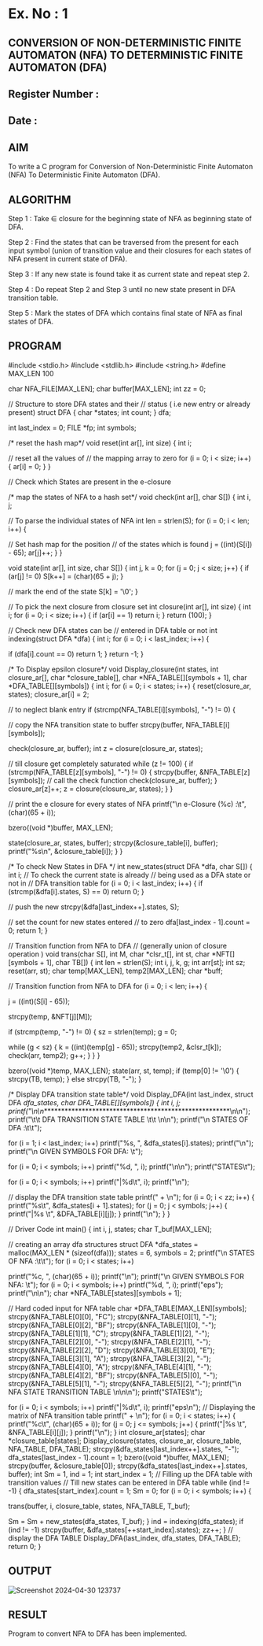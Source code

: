 # Ex. No : 1	
## CONVERSION OF NON-DETERMINISTIC FINITE AUTOMATON (NFA) TO DETERMINISTIC FINITE AUTOMATON (DFA)
## Register Number :
## Date : 

## AIM   
To write a C program for Conversion of Non-Deterministic Finite Automaton (NFA) To Deterministic Finite Automaton (DFA).

## ALGORITHM
Step 1 : Take ∈ closure for the beginning state of NFA as beginning state of DFA. 

Step 2 : Find the states that can be traversed from the present for each input symbol (union of transition value and their closures for each states of NFA present in current state of DFA). 

Step 3 : If any new state is found take it as current state and repeat step 2. 

Step 4 : Do repeat Step 2 and Step 3 until no new state present in DFA transition table. 

Step 5 : Mark the states of DFA which contains final state of NFA as final states of DFA.

## PROGRAM

#include <stdio.h>
#include <stdlib.h> 
#include <string.h> 
#define MAX_LEN 100

char NFA_FILE[MAX_LEN];
char buffer[MAX_LEN]; int zz = 0;

// Structure to store DFA states and their
// status ( i.e new entry or already present) 
struct DFA {
char *states; int count;
} dfa;

int last_index = 0; FILE *fp;
int symbols;

/* reset the hash map*/ 
void reset(int ar[], int size) { int i;

// reset all the values of
// the mapping array to zero 
for (i = 0; i < size; i++) {
ar[i] = 0;
}
}

// Check which States are present in the e-closure

/* map the states of NFA to a hash set*/ 
void check(int ar[], char S[]) {
int i, j;

// To parse the individual states of NFA 
int len = strlen(S);
for (i = 0; i < len; i++) {

// Set hash map for the position
// of the states which is found 
j = ((int)(S[i]) - 65);
ar[j]++;
}
}

void state(int ar[], int size, char S[]) 
{ int j, k = 0;
for (j = 0; j < size; j++) {
if (ar[j] != 0)
S[k++] = (char)(65 + j);
}

// mark the end of the state 
S[k] = '\0';
}

// To pick the next closure from closure set 
int closure(int ar[], int size) {
int i;
for (i = 0; i < size; i++) {
if (ar[i] == 1) return i;
}
return (100);
}

// Check new DFA states can be
// entered in DFA table or not 
int indexing(struct DFA *dfa) { int i;
for (i = 0; i < last_index; i++) {
 
if (dfa[i].count == 0) return 1;
}
return -1;
}

/* To Display epsilon closure*/
void Display_closure(int states, int closure_ar[], char *closure_table[],
char *NFA_TABLE[][symbols + 1], char *DFA_TABLE[][symbols]) {
int i;
for (i = 0; i < states; i++) { reset(closure_ar, states); closure_ar[i] = 2;

// to neglect blank entry
if (strcmp(NFA_TABLE[i][symbols], "-") != 0) {

// copy the NFA transition state to buffer strcpy(buffer, NFA_TABLE[i][symbols]);

check(closure_ar, buffer);
int z = closure(closure_ar, states);

// till closure get completely saturated while (z != 100)
{
if (strcmp(NFA_TABLE[z][symbols], "-") != 0) { strcpy(buffer, &NFA_TABLE[z][symbols]);
// call the check function 
check(closure_ar, buffer);
}
closure_ar[z]++;
z = closure(closure_ar, states);
}
}

// print the e closure for every states of NFA 
printf("\n e-Closure (%c) :\t", (char)(65 + i));

bzero((void *)buffer, MAX_LEN);
 
state(closure_ar, states, buffer); 
strcpy(&closure_table[i], buffer); 
printf("%s\n", &closure_table[i]);
}
}

/* To check New States in DFA */
int new_states(struct DFA *dfa, char S[]) { int i;
// To check the current state is already
// being used as a DFA state or not in
// DFA transition table
for (i = 0; i < last_index; i++) {
if (strcmp(&dfa[i].states, S) == 0) 
return 0;
}

// push the new 
strcpy(&dfa[last_index++].states, S);

// set the count for new states entered
// to zero
dfa[last_index - 1].count = 0; 
return 1;
}

// Transition function from NFA to DFA
// (generally union of closure operation )
void trans(char S[], int M, char *clsr_t[], int st, char *NFT[][symbols + 1], char TB[]) {
int len = strlen(S); 
int i, j, k, g;
int arr[st]; 
int sz;
reset(arr, st);
char temp[MAX_LEN], temp2[MAX_LEN]; 
char *buff;

// Transition function from NFA to DFA 
for (i = 0; i < len; i++) {

j = ((int)(S[i] - 65));
 
strcpy(temp, &NFT[j][M]);

if (strcmp(temp, "-") != 0) { sz = strlen(temp);
g = 0;

while (g < sz) {
k = ((int)(temp[g] - 65)); 
strcpy(temp2, &clsr_t[k]); 
check(arr, temp2);
g++;
}
}
}

bzero((void *)temp, MAX_LEN); state(arr, st, temp);
if (temp[0] != '\0') { strcpy(TB, temp);
} else strcpy(TB, "-");
}

/* Display DFA transition state table*/
void Display_DFA(int last_index, struct DFA *dfa_states, char *DFA_TABLE[][symbols]) 
{
int i, j; printf("\n\n********************************************************\n\n"); 
printf("\t\t DFA TRANSITION STATE TABLE \t\t \n\n");
printf("\n STATES OF DFA :\t\t");

for (i = 1; i < last_index; i++) printf("%s, ", &dfa_states[i].states); printf("\n");
printf("\n GIVEN SYMBOLS FOR DFA: \t");

for (i = 0; i < symbols; i++) printf("%d, ", i);
printf("\n\n"); printf("STATES\t");

for (i = 0; i < symbols; i++) printf("|%d\t", i);
printf("\n");
 
// display the DFA transition state table printf("	+	\n");
for (i = 0; i < zz; i++) {
printf("%s\t", &dfa_states[i + 1].states); for (j = 0; j < symbols; j++) {
printf("|%s \t", &DFA_TABLE[i][j]);
}
printf("\n");
}
}

// Driver Code 
int main() {
int i, j, states;
char T_buf[MAX_LEN];

// creating an array dfa structures
struct DFA *dfa_states = malloc(MAX_LEN * (sizeof(dfa))); 
states = 6, symbols = 2;
printf("\n STATES OF NFA :\t\t"); 
for (i = 0; i < states; i++)

printf("%c, ", (char)(65 + i)); printf("\n");
printf("\n GIVEN SYMBOLS FOR NFA: \t");
for (i = 0; i < symbols; i++) printf("%d, ", i);
printf("eps");
printf("\n\n");
char *NFA_TABLE[states][symbols + 1];

// Hard coded input for NFA table
char *DFA_TABLE[MAX_LEN][symbols]; strcpy(&NFA_TABLE[0][0], "FC");
strcpy(&NFA_TABLE[0][1], "-");
strcpy(&NFA_TABLE[0][2], "BF");
strcpy(&NFA_TABLE[1][0], "-");
strcpy(&NFA_TABLE[1][1], "C");
strcpy(&NFA_TABLE[1][2], "-");
strcpy(&NFA_TABLE[2][0], "-");
strcpy(&NFA_TABLE[2][1], "-");
strcpy(&NFA_TABLE[2][2], "D");
strcpy(&NFA_TABLE[3][0], "E");
strcpy(&NFA_TABLE[3][1], "A");
strcpy(&NFA_TABLE[3][2], "-");
strcpy(&NFA_TABLE[4][0], "A");
strcpy(&NFA_TABLE[4][1], "-");
strcpy(&NFA_TABLE[4][2], "BF");
strcpy(&NFA_TABLE[5][0], "-");
strcpy(&NFA_TABLE[5][1], "-");
strcpy(&NFA_TABLE[5][2], "-");
printf("\n NFA STATE TRANSITION TABLE \n\n\n"); 
printf("STATES\t");

for (i = 0; i < symbols; i++) printf("|%d\t", i);
printf("eps\n");
// Displaying the matrix of NFA transition table 
printf("	+	\n");
for (i = 0; i < states; i++) { printf("%c\t", (char)(65 + i)); for (j = 0; j <= symbols; j++) {
printf("|%s \t", &NFA_TABLE[i][j]);
}
printf("\n");
}
int closure_ar[states];
char *closure_table[states];
Display_closure(states, closure_ar, closure_table, NFA_TABLE, DFA_TABLE); strcpy(&dfa_states[last_index++].states, "-");
dfa_states[last_index - 1].count = 1; bzero((void *)buffer, MAX_LEN); 
strcpy(buffer, &closure_table[0]);
strcpy(&dfa_states[last_index++].states, buffer); 
int Sm = 1, ind = 1;
int start_index = 1;
// Filling up the DFA table with transition values
// Till new states can be entered in DFA table 
while (ind != -1) { dfa_states[start_index].count = 1;
Sm = 0;
for (i = 0; i < symbols; i++) {
 
trans(buffer, i, closure_table, states, NFA_TABLE, T_buf);

Sm = Sm + new_states(dfa_states, T_buf);
}
ind = indexing(dfa_states); if (ind != -1)
strcpy(buffer, &dfa_states[++start_index].states); 
zz++;
}
// display the DFA TABLE
Display_DFA(last_index, dfa_states, DFA_TABLE);
return 0;
}


## OUTPUT 

![Screenshot 2024-04-30 123737](https://github.com/Vishalsaravana/19CS409-Compiler-Design-Lab/assets/119103912/2ed3fdf8-c4ed-469f-8c07-3c1e70777bcb)

## RESULT
Program to convert NFA to DFA has been implemented.





